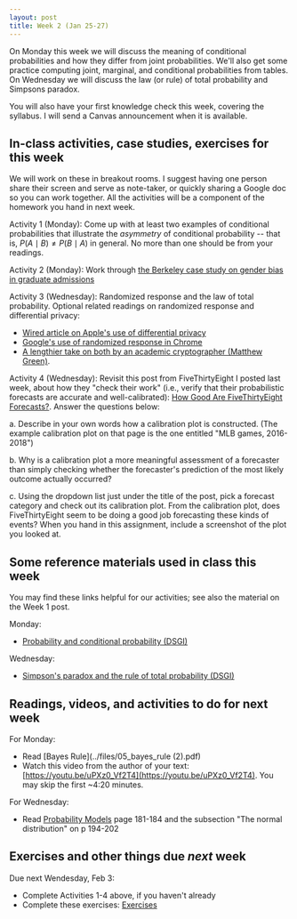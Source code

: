 ```yaml
---
layout: post
title: Week 2 (Jan 25-27)
---
```


On Monday this week we will discuss the meaning of conditional probabilities and how they differ from joint probabilities. We'll also get some practice computing joint, marginal, and conditional probabilities from tables.
On Wednesday we will discuss the law (or rule) of total probability and Simpsons paradox.

You will also have your first knowledge check this week, covering the syllabus. I will send a Canvas announcement when it is available.

##  In-class activities, case studies, exercises for this week

We will work on these in breakout rooms. I suggest having one person share their screen and serve as note-taker, 
or quickly sharing a Google doc so you can work together. All the activities will be a component of the homework you hand in next week.

Activity 1 (Monday): Come up with at least two examples of conditional probabilities that illustrate the *asymmetry* of conditional
probability -- that is, $P(A\mid B)\neq P(B\mid A)$ in general. No more than one should be from your readings.

Activity 2 (Monday): Work through [the Berkeley case study on gender bias in graduate admissions](../files/berkeley_case)

Activity 3 (Wednesday): Randomized response and the law of total probability. Optional related readings on randomized response and differential privacy:

- [Wired article on Apple's use of differential privacy](https://www.wired.com/2016/06/apples-differential-privacy-collecting-data/)
- [Google's use of randomized response in Chrome](https://security.googleblog.com/2014/10/learning-statistics-with-privacy-aided.html)
- [A lengthier take on both by an academic cryptographer (Matthew Green)](https://blog.cryptographyengineering.com/2016/06/15/what-is-differential-privacy/).

Activity 4 (Wednesday): Revisit this post from FiveThirtyEight I posted last week, about how they "check their work" (i.e., verify that their probabilistic forecasts are accurate and well-calibrated): [How Good Are FiveThirtyEight Forecasts?](https://projects.fivethirtyeight.com/checking-our-work/). Answer the questions below:

  a. Describe in your own words how a calibration plot is constructed. (The example calibration plot on that page is the one entitled "MLB games, 2016-2018")

  b. Why is a calibration plot a more meaningful assessment of a forecaster than simply checking whether the forecaster's prediction of the most likely outcome actually occurred?

  c. Using the dropdown list just under the title of the post, pick a forecast category and check out its calibration plot. From the calibration plot, does FiveThirtyEight seem to be doing a good job forecasting these kinds of events? When you hand in this assignment, include a screenshot of the plot you looked at.


## Some reference materials used in class this week

You may find these links helpful for our activities; see also the material on the Week 1 post.

Monday:
  - [Probability and conditional probability (DSGI)](../files/02_probability.pdf)

Wednesday:
  - [Simpson's paradox and the rule of total probability (DSGI)](../files/04_total_probability.pdf)

## Readings, videos, and activities to do for next week

For Monday:
  - Read [Bayes Rule](../files/05_bayes_rule (2).pdf)
  - Watch this video from the author of your text: [https://youtu.be/uPXz0_Vf2T4](https://youtu.be/uPXz0_Vf2T4). You may skip the first ~4:20 minutes.

For Wednesday: 
  - Read [Probability Models](../files/17_probability_models.pdf) page 181-184 and the subsection "The normal distribution" on p 194-202

## Exercises and other things due *next* week

Due next Wendesday, Feb 3:
  - Complete Activities 1-4 above, if you haven't already
  - Complete these exercises: [Exercises](../files/hw1_2021.pdf)
 
